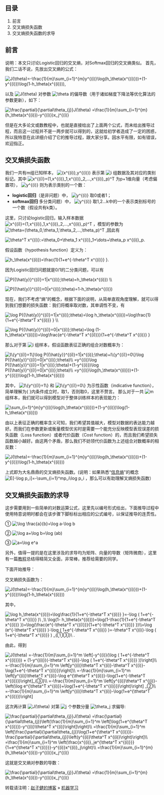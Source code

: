 ## 目录


  1. 前言
  2. 交叉熵损失函数
  3. 交叉熵损失函数的求导



## 前言
说明：本文只讨论Logistic回归的交叉熵，对Softmax回归的交叉熵类似。
首先，我们二话不说，先放出交叉熵的公式：

<img src="https://www.zhihu.com/equation?tex=J(\theta)=-\frac{1}{m}\sum_{i=1}^{m}y^{(i)}\log(h_\theta(x^{(i)}))+(1-y^{(i)})\log(1-h_\theta(x^{(i)})),
" alt="J(\theta)=-\frac{1}{m}\sum_{i=1}^{m}y^{(i)}\log(h_\theta(x^{(i)}))+(1-y^{(i)})\log(1-h_\theta(x^{(i)})),
" class="ee_img tr_noresize" eeimg="1">

以及 <img src="https://www.zhihu.com/equation?tex=J(\theta)" alt="J(\theta)" class="ee_img tr_noresize" eeimg="1"> 对参数 <img src="https://www.zhihu.com/equation?tex=\theta" alt="\theta" class="ee_img tr_noresize" eeimg="1"> 的偏导数（用于诸如梯度下降法等优化算法的参数更新），如下：


<img src="https://www.zhihu.com/equation?tex=\frac{\partial}{\partial\theta_{j}}J(\theta) =\frac{1}{m}\sum_{i=1}^{m}(h_\theta(x^{(i)})-y^{(i)})x_j^{(i)}
" alt="\frac{\partial}{\partial\theta_{j}}J(\theta) =\frac{1}{m}\sum_{i=1}^{m}(h_\theta(x^{(i)})-y^{(i)})x_j^{(i)}
" class="ee_img tr_noresize" eeimg="1">

但是在大多论文或数教程中，也就是直接给出了上面两个公式，而未给出推导过程，而且这一过程并不是一两步就可以得到的，这就给初学者造成了一定的困惑，所以我特意在此详细介绍了它的推导过程，跟大家分享。因水平有限，如有错误，欢迎指正。

## 交叉熵损失函数
我们一共有m组已知样本， <img src="https://www.zhihu.com/equation?tex=(x^{(i)},y^{(i)})" alt="(x^{(i)},y^{(i)})" class="ee_img tr_noresize" eeimg="1"> 表示第  <img src="https://www.zhihu.com/equation?tex=i" alt="i" class="ee_img tr_noresize" eeimg="1">  组数据及其对应的类别标记。其中 <img src="https://www.zhihu.com/equation?tex=x^{(i)}=(1,x^{(i)}_1,x^{(i)}_2,...,x^{(i)}_p)^T" alt="x^{(i)}=(1,x^{(i)}_1,x^{(i)}_2,...,x^{(i)}_p)^T" class="ee_img tr_noresize" eeimg="1"> 为p+1维向量（考虑偏置项）， <img src="https://www.zhihu.com/equation?tex=y^{(i)}" alt="y^{(i)}" class="ee_img tr_noresize" eeimg="1"> 则为表示类别的一个数：
- **logistic回归**（是非问题）中， <img src="https://www.zhihu.com/equation?tex=y^{(i)}" alt="y^{(i)}" class="ee_img tr_noresize" eeimg="1"> 取0或者1；
- **softmax回归** 多分类问题）中， <img src="https://www.zhihu.com/equation?tex=y^{(i)}" alt="y^{(i)}" class="ee_img tr_noresize" eeimg="1"> 取1,2...k中的一个表示类别标号的一个数（假设共有k类）。

这里，只讨论logistic回归，输入样本数据 <img src="https://www.zhihu.com/equation?tex=x^{(i)}=(1,x^{(i)}_1,x^{(i)}_2,...,x^{(i)}_p)^T" alt="x^{(i)}=(1,x^{(i)}_1,x^{(i)}_2,...,x^{(i)}_p)^T" class="ee_img tr_noresize" eeimg="1"> ，模型的参数为 <img src="https://www.zhihu.com/equation?tex=\theta=(\theta_0,\theta_1,\theta_2,...,\theta_p)^T" alt="\theta=(\theta_0,\theta_1,\theta_2,...,\theta_p)^T" class="ee_img tr_noresize" eeimg="1"> ,因此有


<img src="https://www.zhihu.com/equation?tex=\theta^T x^{(i)}:=\theta_0+\theta_1 x^{(i)}_1+\dots+\theta_p x^{(i)}_p.
" alt="\theta^T x^{(i)}:=\theta_0+\theta_1 x^{(i)}_1+\dots+\theta_p x^{(i)}_p.
" class="ee_img tr_noresize" eeimg="1">

假设函数（hypothesis function）定义为：


<img src="https://www.zhihu.com/equation?tex=h_\theta(x^{(i)})=\frac{1}{1+e^{-\theta^T x^{(i)}} }.
" alt="h_\theta(x^{(i)})=\frac{1}{1+e^{-\theta^T x^{(i)}} }.
" class="ee_img tr_noresize" eeimg="1">

因为Logistic回归问题就是0/1的二分类问题，可以有


<img src="https://www.zhihu.com/equation?tex=P({\hat{y}}^{(i)}=1|x^{(i)};\theta)=h_\theta(x^{(i)}) \\
" alt="P({\hat{y}}^{(i)}=1|x^{(i)};\theta)=h_\theta(x^{(i)}) \\
" class="ee_img tr_noresize" eeimg="1">


<img src="https://www.zhihu.com/equation?tex=P({\hat{y}}^{(i)}=0|x^{(i)};\theta)=1-h_\theta(x^{(i)})
" alt="P({\hat{y}}^{(i)}=0|x^{(i)};\theta)=1-h_\theta(x^{(i)})
" class="ee_img tr_noresize" eeimg="1">

现在，我们不考虑“熵”的概念，根据下面的说明，从简单直观角度理解，就可以得到我们想要的损失函数：我们将概率取对数，其单调性不变，有


<img src="https://www.zhihu.com/equation?tex=\log P({\hat{y}}^{(i)}=1|x^{(i)};\theta)=\log h_\theta(x^{(i)})=\log\frac{1}{1+e^{-\theta^T x^{(i)}} } \\
" alt="\log P({\hat{y}}^{(i)}=1|x^{(i)};\theta)=\log h_\theta(x^{(i)})=\log\frac{1}{1+e^{-\theta^T x^{(i)}} } \\
" class="ee_img tr_noresize" eeimg="1">

<img src="https://www.zhihu.com/equation?tex=\log P({\hat{y}}^{(i)}=0|x^{(i)};\theta)=\log (1-h_\theta(x^{(i)}))=\log\frac{e^{-\theta^T x^{(i)}}}{1+e^{-\theta^T x^{(i)}} }
" alt="\log P({\hat{y}}^{(i)}=0|x^{(i)};\theta)=\log (1-h_\theta(x^{(i)}))=\log\frac{e^{-\theta^T x^{(i)}}}{1+e^{-\theta^T x^{(i)}} }
" class="ee_img tr_noresize" eeimg="1">

那么对于第 <img src="https://www.zhihu.com/equation?tex=i" alt="i" class="ee_img tr_noresize" eeimg="1"> 组样本，假设函数表征正确的组合对数概率为：


<img src="https://www.zhihu.com/equation?tex=I\{y^{(i)}=1\}\log P({\hat{y}}^{(i)}=1|x^{(i)};\theta)+I\{y^{(i)}=0\}\log P({\hat{y}}^{(i)}=0|x^{(i)};\theta)\\
=y^{(i)}\log P({\hat{y}}^{(i)}=1|x^{(i)};\theta)+(1-y^{(i)})\log P({\hat{y}}^{(i)}=0|x^{(i)};\theta)\\
=y^{(i)}\log(h_\theta(x^{(i)}))+(1-y^{(i)})\log(1-h_\theta(x^{(i)}))
" alt="I\{y^{(i)}=1\}\log P({\hat{y}}^{(i)}=1|x^{(i)};\theta)+I\{y^{(i)}=0\}\log P({\hat{y}}^{(i)}=0|x^{(i)};\theta)\\
=y^{(i)}\log P({\hat{y}}^{(i)}=1|x^{(i)};\theta)+(1-y^{(i)})\log P({\hat{y}}^{(i)}=0|x^{(i)};\theta)\\
=y^{(i)}\log(h_\theta(x^{(i)}))+(1-y^{(i)})\log(1-h_\theta(x^{(i)}))
" class="ee_img tr_noresize" eeimg="1">

其中， <img src="https://www.zhihu.com/equation?tex=I\{y^{(i)}=1\}" alt="I\{y^{(i)}=1\}" class="ee_img tr_noresize" eeimg="1"> 和 <img src="https://www.zhihu.com/equation?tex=I\{y^{(i)}=0\}" alt="I\{y^{(i)}=0\}" class="ee_img tr_noresize" eeimg="1"> 为示性函数（indicative function），简单理解为{ }内条件成立时，取1，否则取0，这里不赘言。
那么对于一共 <img src="https://www.zhihu.com/equation?tex=m" alt="m" class="ee_img tr_noresize" eeimg="1"> 组样本，我们就可以得到模型对于整体训练样本的表现能力：


<img src="https://www.zhihu.com/equation?tex=\sum_{i=1}^{m}y^{(i)}\log(h_\theta(x^{(i)}))+(1-y^{(i)})\log(1-h_\theta(x^{(i)}))
" alt="\sum_{i=1}^{m}y^{(i)}\log(h_\theta(x^{(i)}))+(1-y^{(i)})\log(1-h_\theta(x^{(i)}))
" class="ee_img tr_noresize" eeimg="1">

由以上表征正确的概率含义可知，我们希望其值越大，模型对数据的表达能力越好。而我们在参数更新或衡量模型优劣时是需要一个能充分反映模型表现误差的损失函数（Loss function）或者代价函数（Cost function）的，而且我们希望损失函数越小越好。由这两个矛盾，那么我们不妨领代价函数为上述组合对数概率的相反数：


<img src="https://www.zhihu.com/equation?tex=J(\theta)=-\frac{1}{m}\sum_{i=1}^{m}y^{(i)}\log(h_\theta(x^{(i)}))+(1-y^{(i)})\log(1-h_\theta(x^{(i)}))
" alt="J(\theta)=-\frac{1}{m}\sum_{i=1}^{m}y^{(i)}\log(h_\theta(x^{(i)}))+(1-y^{(i)})\log(1-h_\theta(x^{(i)}))
" class="ee_img tr_noresize" eeimg="1">

上式即为大名鼎鼎的交叉熵损失函数。(说明：如果熟悉“[信息熵](http://baike.baidu.com/link?url=1EWQyRQiLUpu50as-PrfzIv-7e_ZP9jk4stpTbK_AKAfz05mKQaH9EQWz_trCW8pJcLXqTklUXLBvHKj2Q0J1K)"的概念 <img src="https://www.zhihu.com/equation?tex=E[-\log p_i]=-\sum_{i=1}^mp_i\log p_i" alt="E[-\log p_i]=-\sum_{i=1}^mp_i\log p_i" class="ee_img tr_noresize" eeimg="1"> ，那么可以有助理解叉熵损失函数）

## 交叉熵损失函数的求导
这步需要用到一些简单的对数运算公式，这里先以编号形式给出，下面推导过程中使用特意说明时都会在该步骤下脚标标出相应的公式编号，以保证推导的连贯性。

①  <img src="https://www.zhihu.com/equation?tex=\log \frac{a}{b}=\log a-\log b" alt="\log \frac{a}{b}=\log a-\log b" class="ee_img tr_noresize" eeimg="1"> 

②  <img src="https://www.zhihu.com/equation?tex=\log a+\log b=\log (ab)" alt="\log a+\log b=\log (ab)" class="ee_img tr_noresize" eeimg="1"> 

③  <img src="https://www.zhihu.com/equation?tex=a=\log e^a" alt="a=\log e^a" class="ee_img tr_noresize" eeimg="1"> 

另外，值得一提的是在这里涉及的求导均为矩阵、向量的导数（矩阵微商），这里有一篇[教程](http://download.csdn.net/detail/jasonzzj/9585291)总结得精简又全面，非常棒，推荐给需要的同学。

下面开始推导：

交叉熵损失函数为：


<img src="https://www.zhihu.com/equation?tex=J(\theta)=-\frac{1}{m}\sum_{i=1}^{m}y^{(i)}\log(h_\theta(x^{(i)}))+(1-y^{(i)})\log(1-h_\theta(x^{(i)}))
" alt="J(\theta)=-\frac{1}{m}\sum_{i=1}^{m}y^{(i)}\log(h_\theta(x^{(i)}))+(1-y^{(i)})\log(1-h_\theta(x^{(i)}))
" class="ee_img tr_noresize" eeimg="1">

其中，


<img src="https://www.zhihu.com/equation?tex=\log h_\theta(x^{(i)})=\log\frac{1}{1+e^{-\theta^T x^{(i)}} }=-\log ( 1+e^{-\theta^T x^{(i)}} )\ ,\\ \log(1- h_\theta(x^{(i)}))=\log(1-\frac{1}{1+e^{-\theta^T x^{(i)}} })=\log(\frac{e^{-\theta^T x^{(i)}}}{1+e^{-\theta^T x^{(i)}} })\\=\log (e^{-\theta^T x^{(i)}} )-\log ( 1+e^{-\theta^T x^{(i)}} )=-\theta^T x^{(i)}-\log ( 1+e^{-\theta^T x^{(i)}} ) _{①③}\ . 
" alt="\log h_\theta(x^{(i)})=\log\frac{1}{1+e^{-\theta^T x^{(i)}} }=-\log ( 1+e^{-\theta^T x^{(i)}} )\ ,\\ \log(1- h_\theta(x^{(i)}))=\log(1-\frac{1}{1+e^{-\theta^T x^{(i)}} })=\log(\frac{e^{-\theta^T x^{(i)}}}{1+e^{-\theta^T x^{(i)}} })\\=\log (e^{-\theta^T x^{(i)}} )-\log ( 1+e^{-\theta^T x^{(i)}} )=-\theta^T x^{(i)}-\log ( 1+e^{-\theta^T x^{(i)}} ) _{①③}\ . 
" class="ee_img tr_noresize" eeimg="1">

由此，得到


<img src="https://www.zhihu.com/equation?tex=J(\theta) =-\frac{1}{m}\sum_{i=1}^m \left[-y^{(i)}(\log ( 1+e^{-\theta^T x^{(i)}})) + (1-y^{(i)})(-\theta^T x^{(i)}-\log ( 1+e^{-\theta^T x^{(i)}} ))\right]\\
=-\frac{1}{m}\sum_{i=1}^m \left[y^{(i)}\theta^T x^{(i)}-\theta^T x^{(i)}-\log(1+e^{-\theta^T x^{(i)}})\right]\\
=-\frac{1}{m}\sum_{i=1}^m \left[y^{(i)}\theta^T x^{(i)}-\log e^{\theta^T x^{(i)}}-\log(1+e^{-\theta^T x^{(i)}})\right]_{③}\\
=-\frac{1}{m}\sum_{i=1}^m \left[y^{(i)}\theta^T x^{(i)}-\left(\log e^{\theta^T x^{(i)}}+\log(1+e^{-\theta^T x^{(i)}})\right)\right] _②\\
=-\frac{1}{m}\sum_{i=1}^m \left[y^{(i)}\theta^T x^{(i)}-\log(1+e^{\theta^T x^{(i)}})\right] 
" alt="J(\theta) =-\frac{1}{m}\sum_{i=1}^m \left[-y^{(i)}(\log ( 1+e^{-\theta^T x^{(i)}})) + (1-y^{(i)})(-\theta^T x^{(i)}-\log ( 1+e^{-\theta^T x^{(i)}} ))\right]\\
=-\frac{1}{m}\sum_{i=1}^m \left[y^{(i)}\theta^T x^{(i)}-\theta^T x^{(i)}-\log(1+e^{-\theta^T x^{(i)}})\right]\\
=-\frac{1}{m}\sum_{i=1}^m \left[y^{(i)}\theta^T x^{(i)}-\log e^{\theta^T x^{(i)}}-\log(1+e^{-\theta^T x^{(i)}})\right]_{③}\\
=-\frac{1}{m}\sum_{i=1}^m \left[y^{(i)}\theta^T x^{(i)}-\left(\log e^{\theta^T x^{(i)}}+\log(1+e^{-\theta^T x^{(i)}})\right)\right] _②\\
=-\frac{1}{m}\sum_{i=1}^m \left[y^{(i)}\theta^T x^{(i)}-\log(1+e^{\theta^T x^{(i)}})\right] 
" class="ee_img tr_noresize" eeimg="1">

这次再计算 <img src="https://www.zhihu.com/equation?tex=J(\theta)" alt="J(\theta)" class="ee_img tr_noresize" eeimg="1"> 对第 <img src="https://www.zhihu.com/equation?tex=j" alt="j" class="ee_img tr_noresize" eeimg="1"> 个参数分量 <img src="https://www.zhihu.com/equation?tex=\theta_j" alt="\theta_j" class="ee_img tr_noresize" eeimg="1"> 求偏导:


<img src="https://www.zhihu.com/equation?tex=\frac{\partial}{\partial\theta_{j}}J(\theta) =\frac{\partial}{\partial\theta_{j}}\left(\frac{1}{m}\sum_{i=1}^m \left[\log(1+e^{\theta^T x^{(i)}})-y^{(i)}\theta^T x^{(i)}\right]\right)\\
=\frac{1}{m}\sum_{i=1}^m \left[\frac{\partial}{\partial\theta_{j}}\log(1+e^{\theta^T x^{(i)}})-\frac{\partial}{\partial\theta_{j}}\left(y^{(i)}\theta^T x^{(i)}\right)\right]\\
=\frac{1}{m}\sum_{i=1}^m \left(\frac{x^{(i)}_je^{\theta^T x^{(i)}}}{1+e^{\theta^T x^{(i)}}}-y^{(i)}x^{(i)}_j\right)\\
=\frac{1}{m}\sum_{i=1}^{m}(h_\theta(x^{(i)})-y^{(i)})x_j^{(i)}
" alt="\frac{\partial}{\partial\theta_{j}}J(\theta) =\frac{\partial}{\partial\theta_{j}}\left(\frac{1}{m}\sum_{i=1}^m \left[\log(1+e^{\theta^T x^{(i)}})-y^{(i)}\theta^T x^{(i)}\right]\right)\\
=\frac{1}{m}\sum_{i=1}^m \left[\frac{\partial}{\partial\theta_{j}}\log(1+e^{\theta^T x^{(i)}})-\frac{\partial}{\partial\theta_{j}}\left(y^{(i)}\theta^T x^{(i)}\right)\right]\\
=\frac{1}{m}\sum_{i=1}^m \left(\frac{x^{(i)}_je^{\theta^T x^{(i)}}}{1+e^{\theta^T x^{(i)}}}-y^{(i)}x^{(i)}_j\right)\\
=\frac{1}{m}\sum_{i=1}^{m}(h_\theta(x^{(i)})-y^{(i)})x_j^{(i)}
" class="ee_img tr_noresize" eeimg="1">

这就是交叉熵对参数的导数：


<img src="https://www.zhihu.com/equation?tex=\frac{\partial}{\partial\theta_{j}}J(\theta) =\frac{1}{m}\sum_{i=1}^{m}(h_\theta(x^{(i)})-y^{(i)})x_j^{(i)}
" alt="\frac{\partial}{\partial\theta_{j}}J(\theta) =\frac{1}{m}\sum_{i=1}^{m}(h_\theta(x^{(i)})-y^{(i)})x_j^{(i)}
" class="ee_img tr_noresize" eeimg="1">

转载请注明：[赵子健的博客](zijian-zhao.com) » [机器学习](zijian-zhao.com/2020/04/crossEntropyLossGrident/)                   

